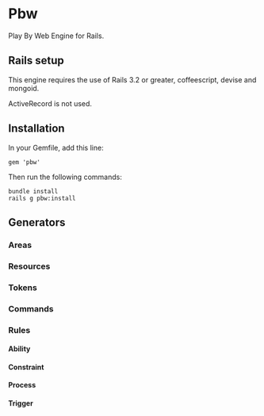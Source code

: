 # Pbw

Play By Web Engine for Rails.

## Rails setup

This engine requires the use of Rails 3.2 or greater, coffeescript, devise and mongoid.

ActiveRecord is not used.

## Installation

In your Gemfile, add this line:

    gem 'pbw'

Then run the following commands:

    bundle install
    rails g pbw:install

## Generators

### Areas

### Resources

### Tokens

### Commands

### Rules

#### Ability

#### Constraint

#### Process

#### Trigger

